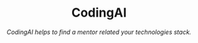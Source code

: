 <h1 align="center">CodingAI</h1>
<p align="center"><i>CodingAI helps to find a mentor related your technologies stack.</i></p>
